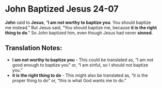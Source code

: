 John Baptized Jesus 24-07
===========================


**John** said to **Jesus**, “**I am not worthy to baptize you**.
You should baptize me instead.” But Jesus said, “You should baptize
me, because **it is the right thing to do**.” So John baptized him,
even though Jesus had never **sinned**.

Translation Notes:
------------------

-   **I am not worthy to baptize you** - This could be translated as, “I
    am not good enough to baptize you” or, “I am sinful, so I should
    not baptize you.”
-   **it is the right thing to do** - This might also be translated as,
    “it is the proper thing to do” or, “this is what God wants me
    to do.”

